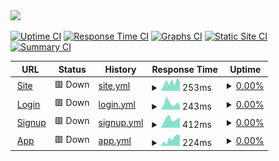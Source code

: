 <img src="https://assets.strike.financial/banner.png" width="30%"/>

[![Uptime CI](https://github.com/StrikeFinancial/status/workflows/Uptime%20CI/badge.svg)](https://github.com/StrikeFinancial/status/actions?query=workflow%3A%22Uptime+CI%22)
[![Response Time CI](https://github.com/StrikeFinancial/status/workflows/Response%20Time%20CI/badge.svg)](https://github.com/StrikeFinancial/status/actions?query=workflow%3A%22Response+Time+CI%22)
[![Graphs CI](https://github.com/StrikeFinancial/status/workflows/Graphs%20CI/badge.svg)](https://github.com/StrikeFinancial/status/actions?query=workflow%3A%22Graphs+CI%22)
[![Static Site CI](https://github.com/StrikeFinancial/status/workflows/Static%20Site%20CI/badge.svg)](https://github.com/StrikeFinancial/status/actions?query=workflow%3A%22Static+Site+CI%22)
[![Summary CI](https://github.com/StrikeFinancial/status/workflows/Summary%20CI/badge.svg)](https://github.com/StrikeFinancial/status/actions?query=workflow%3A%22Summary+CI%22)

<!--start: status pages-->
<!-- This summary is generated by Upptime (https://github.com/upptime/upptime) -->
<!-- Do not edit this manually, your changes will be overwritten -->
<!-- prettier-ignore -->
| URL | Status | History | Response Time | Uptime |
| --- | ------ | ------- | ------------- | ------ |
| <img alt="" src="https://icons.duckduckgo.com/ip3/strike.financial.ico" height="13"> [Site](https://strike.financial) | 🟥 Down | [site.yml](https://github.com/StrikeFinancial/status/commits/HEAD/history/site.yml) | <details><summary><img alt="Response time graph" src="./graphs/site/response-time-week.png" height="20"> 253ms</summary><br><a href="https://status.strike.financial/history/site"><img alt="Response time 309" src="https://img.shields.io/endpoint?url=https%3A%2F%2Fraw.githubusercontent.com%2FStrikeFinancial%2Fstatus%2FHEAD%2Fapi%2Fsite%2Fresponse-time.json"></a><br><a href="https://status.strike.financial/history/site"><img alt="24-hour response time 251" src="https://img.shields.io/endpoint?url=https%3A%2F%2Fraw.githubusercontent.com%2FStrikeFinancial%2Fstatus%2FHEAD%2Fapi%2Fsite%2Fresponse-time-day.json"></a><br><a href="https://status.strike.financial/history/site"><img alt="7-day response time 253" src="https://img.shields.io/endpoint?url=https%3A%2F%2Fraw.githubusercontent.com%2FStrikeFinancial%2Fstatus%2FHEAD%2Fapi%2Fsite%2Fresponse-time-week.json"></a><br><a href="https://status.strike.financial/history/site"><img alt="30-day response time 299" src="https://img.shields.io/endpoint?url=https%3A%2F%2Fraw.githubusercontent.com%2FStrikeFinancial%2Fstatus%2FHEAD%2Fapi%2Fsite%2Fresponse-time-month.json"></a><br><a href="https://status.strike.financial/history/site"><img alt="1-year response time 309" src="https://img.shields.io/endpoint?url=https%3A%2F%2Fraw.githubusercontent.com%2FStrikeFinancial%2Fstatus%2FHEAD%2Fapi%2Fsite%2Fresponse-time-year.json"></a></details> | <details><summary><a href="https://status.strike.financial/history/site">0.00%</a></summary><a href="https://status.strike.financial/history/site"><img alt="All-time uptime 0.00%" src="https://img.shields.io/endpoint?url=https%3A%2F%2Fraw.githubusercontent.com%2FStrikeFinancial%2Fstatus%2FHEAD%2Fapi%2Fsite%2Fuptime.json"></a><br><a href="https://status.strike.financial/history/site"><img alt="24-hour uptime 0.00%" src="https://img.shields.io/endpoint?url=https%3A%2F%2Fraw.githubusercontent.com%2FStrikeFinancial%2Fstatus%2FHEAD%2Fapi%2Fsite%2Fuptime-day.json"></a><br><a href="https://status.strike.financial/history/site"><img alt="7-day uptime 0.00%" src="https://img.shields.io/endpoint?url=https%3A%2F%2Fraw.githubusercontent.com%2FStrikeFinancial%2Fstatus%2FHEAD%2Fapi%2Fsite%2Fuptime-week.json"></a><br><a href="https://status.strike.financial/history/site"><img alt="30-day uptime 0.00%" src="https://img.shields.io/endpoint?url=https%3A%2F%2Fraw.githubusercontent.com%2FStrikeFinancial%2Fstatus%2FHEAD%2Fapi%2Fsite%2Fuptime-month.json"></a><br><a href="https://status.strike.financial/history/site"><img alt="1-year uptime 0.00%" src="https://img.shields.io/endpoint?url=https%3A%2F%2Fraw.githubusercontent.com%2FStrikeFinancial%2Fstatus%2FHEAD%2Fapi%2Fsite%2Fuptime-year.json"></a></details>
| <img alt="" src="https://icons.duckduckgo.com/ip3/login.strike.financial.ico" height="13"> [Login](https://login.strike.financial) | 🟥 Down | [login.yml](https://github.com/StrikeFinancial/status/commits/HEAD/history/login.yml) | <details><summary><img alt="Response time graph" src="./graphs/login/response-time-week.png" height="20"> 243ms</summary><br><a href="https://status.strike.financial/history/login"><img alt="Response time 301" src="https://img.shields.io/endpoint?url=https%3A%2F%2Fraw.githubusercontent.com%2FStrikeFinancial%2Fstatus%2FHEAD%2Fapi%2Flogin%2Fresponse-time.json"></a><br><a href="https://status.strike.financial/history/login"><img alt="24-hour response time 323" src="https://img.shields.io/endpoint?url=https%3A%2F%2Fraw.githubusercontent.com%2FStrikeFinancial%2Fstatus%2FHEAD%2Fapi%2Flogin%2Fresponse-time-day.json"></a><br><a href="https://status.strike.financial/history/login"><img alt="7-day response time 243" src="https://img.shields.io/endpoint?url=https%3A%2F%2Fraw.githubusercontent.com%2FStrikeFinancial%2Fstatus%2FHEAD%2Fapi%2Flogin%2Fresponse-time-week.json"></a><br><a href="https://status.strike.financial/history/login"><img alt="30-day response time 267" src="https://img.shields.io/endpoint?url=https%3A%2F%2Fraw.githubusercontent.com%2FStrikeFinancial%2Fstatus%2FHEAD%2Fapi%2Flogin%2Fresponse-time-month.json"></a><br><a href="https://status.strike.financial/history/login"><img alt="1-year response time 301" src="https://img.shields.io/endpoint?url=https%3A%2F%2Fraw.githubusercontent.com%2FStrikeFinancial%2Fstatus%2FHEAD%2Fapi%2Flogin%2Fresponse-time-year.json"></a></details> | <details><summary><a href="https://status.strike.financial/history/login">0.00%</a></summary><a href="https://status.strike.financial/history/login"><img alt="All-time uptime 0.00%" src="https://img.shields.io/endpoint?url=https%3A%2F%2Fraw.githubusercontent.com%2FStrikeFinancial%2Fstatus%2FHEAD%2Fapi%2Flogin%2Fuptime.json"></a><br><a href="https://status.strike.financial/history/login"><img alt="24-hour uptime 0.00%" src="https://img.shields.io/endpoint?url=https%3A%2F%2Fraw.githubusercontent.com%2FStrikeFinancial%2Fstatus%2FHEAD%2Fapi%2Flogin%2Fuptime-day.json"></a><br><a href="https://status.strike.financial/history/login"><img alt="7-day uptime 0.00%" src="https://img.shields.io/endpoint?url=https%3A%2F%2Fraw.githubusercontent.com%2FStrikeFinancial%2Fstatus%2FHEAD%2Fapi%2Flogin%2Fuptime-week.json"></a><br><a href="https://status.strike.financial/history/login"><img alt="30-day uptime 0.00%" src="https://img.shields.io/endpoint?url=https%3A%2F%2Fraw.githubusercontent.com%2FStrikeFinancial%2Fstatus%2FHEAD%2Fapi%2Flogin%2Fuptime-month.json"></a><br><a href="https://status.strike.financial/history/login"><img alt="1-year uptime 0.00%" src="https://img.shields.io/endpoint?url=https%3A%2F%2Fraw.githubusercontent.com%2FStrikeFinancial%2Fstatus%2FHEAD%2Fapi%2Flogin%2Fuptime-year.json"></a></details>
| <img alt="" src="https://icons.duckduckgo.com/ip3/signup.strike.financial.ico" height="13"> [Signup](https://signup.strike.financial) | 🟥 Down | [signup.yml](https://github.com/StrikeFinancial/status/commits/HEAD/history/signup.yml) | <details><summary><img alt="Response time graph" src="./graphs/signup/response-time-week.png" height="20"> 412ms</summary><br><a href="https://status.strike.financial/history/signup"><img alt="Response time 269" src="https://img.shields.io/endpoint?url=https%3A%2F%2Fraw.githubusercontent.com%2FStrikeFinancial%2Fstatus%2FHEAD%2Fapi%2Fsignup%2Fresponse-time.json"></a><br><a href="https://status.strike.financial/history/signup"><img alt="24-hour response time 911" src="https://img.shields.io/endpoint?url=https%3A%2F%2Fraw.githubusercontent.com%2FStrikeFinancial%2Fstatus%2FHEAD%2Fapi%2Fsignup%2Fresponse-time-day.json"></a><br><a href="https://status.strike.financial/history/signup"><img alt="7-day response time 412" src="https://img.shields.io/endpoint?url=https%3A%2F%2Fraw.githubusercontent.com%2FStrikeFinancial%2Fstatus%2FHEAD%2Fapi%2Fsignup%2Fresponse-time-week.json"></a><br><a href="https://status.strike.financial/history/signup"><img alt="30-day response time 259" src="https://img.shields.io/endpoint?url=https%3A%2F%2Fraw.githubusercontent.com%2FStrikeFinancial%2Fstatus%2FHEAD%2Fapi%2Fsignup%2Fresponse-time-month.json"></a><br><a href="https://status.strike.financial/history/signup"><img alt="1-year response time 269" src="https://img.shields.io/endpoint?url=https%3A%2F%2Fraw.githubusercontent.com%2FStrikeFinancial%2Fstatus%2FHEAD%2Fapi%2Fsignup%2Fresponse-time-year.json"></a></details> | <details><summary><a href="https://status.strike.financial/history/signup">0.00%</a></summary><a href="https://status.strike.financial/history/signup"><img alt="All-time uptime 0.00%" src="https://img.shields.io/endpoint?url=https%3A%2F%2Fraw.githubusercontent.com%2FStrikeFinancial%2Fstatus%2FHEAD%2Fapi%2Fsignup%2Fuptime.json"></a><br><a href="https://status.strike.financial/history/signup"><img alt="24-hour uptime 0.00%" src="https://img.shields.io/endpoint?url=https%3A%2F%2Fraw.githubusercontent.com%2FStrikeFinancial%2Fstatus%2FHEAD%2Fapi%2Fsignup%2Fuptime-day.json"></a><br><a href="https://status.strike.financial/history/signup"><img alt="7-day uptime 0.00%" src="https://img.shields.io/endpoint?url=https%3A%2F%2Fraw.githubusercontent.com%2FStrikeFinancial%2Fstatus%2FHEAD%2Fapi%2Fsignup%2Fuptime-week.json"></a><br><a href="https://status.strike.financial/history/signup"><img alt="30-day uptime 0.00%" src="https://img.shields.io/endpoint?url=https%3A%2F%2Fraw.githubusercontent.com%2FStrikeFinancial%2Fstatus%2FHEAD%2Fapi%2Fsignup%2Fuptime-month.json"></a><br><a href="https://status.strike.financial/history/signup"><img alt="1-year uptime 0.00%" src="https://img.shields.io/endpoint?url=https%3A%2F%2Fraw.githubusercontent.com%2FStrikeFinancial%2Fstatus%2FHEAD%2Fapi%2Fsignup%2Fuptime-year.json"></a></details>
| <img alt="" src="https://icons.duckduckgo.com/ip3/app.strike.financial.ico" height="13"> [App](https://app.strike.financial) | 🟥 Down | [app.yml](https://github.com/StrikeFinancial/status/commits/HEAD/history/app.yml) | <details><summary><img alt="Response time graph" src="./graphs/app/response-time-week.png" height="20"> 224ms</summary><br><a href="https://status.strike.financial/history/app"><img alt="Response time 223" src="https://img.shields.io/endpoint?url=https%3A%2F%2Fraw.githubusercontent.com%2FStrikeFinancial%2Fstatus%2FHEAD%2Fapi%2Fapp%2Fresponse-time.json"></a><br><a href="https://status.strike.financial/history/app"><img alt="24-hour response time 91" src="https://img.shields.io/endpoint?url=https%3A%2F%2Fraw.githubusercontent.com%2FStrikeFinancial%2Fstatus%2FHEAD%2Fapi%2Fapp%2Fresponse-time-day.json"></a><br><a href="https://status.strike.financial/history/app"><img alt="7-day response time 224" src="https://img.shields.io/endpoint?url=https%3A%2F%2Fraw.githubusercontent.com%2FStrikeFinancial%2Fstatus%2FHEAD%2Fapi%2Fapp%2Fresponse-time-week.json"></a><br><a href="https://status.strike.financial/history/app"><img alt="30-day response time 244" src="https://img.shields.io/endpoint?url=https%3A%2F%2Fraw.githubusercontent.com%2FStrikeFinancial%2Fstatus%2FHEAD%2Fapi%2Fapp%2Fresponse-time-month.json"></a><br><a href="https://status.strike.financial/history/app"><img alt="1-year response time 223" src="https://img.shields.io/endpoint?url=https%3A%2F%2Fraw.githubusercontent.com%2FStrikeFinancial%2Fstatus%2FHEAD%2Fapi%2Fapp%2Fresponse-time-year.json"></a></details> | <details><summary><a href="https://status.strike.financial/history/app">0.00%</a></summary><a href="https://status.strike.financial/history/app"><img alt="All-time uptime 0.00%" src="https://img.shields.io/endpoint?url=https%3A%2F%2Fraw.githubusercontent.com%2FStrikeFinancial%2Fstatus%2FHEAD%2Fapi%2Fapp%2Fuptime.json"></a><br><a href="https://status.strike.financial/history/app"><img alt="24-hour uptime 0.00%" src="https://img.shields.io/endpoint?url=https%3A%2F%2Fraw.githubusercontent.com%2FStrikeFinancial%2Fstatus%2FHEAD%2Fapi%2Fapp%2Fuptime-day.json"></a><br><a href="https://status.strike.financial/history/app"><img alt="7-day uptime 0.00%" src="https://img.shields.io/endpoint?url=https%3A%2F%2Fraw.githubusercontent.com%2FStrikeFinancial%2Fstatus%2FHEAD%2Fapi%2Fapp%2Fuptime-week.json"></a><br><a href="https://status.strike.financial/history/app"><img alt="30-day uptime 0.00%" src="https://img.shields.io/endpoint?url=https%3A%2F%2Fraw.githubusercontent.com%2FStrikeFinancial%2Fstatus%2FHEAD%2Fapi%2Fapp%2Fuptime-month.json"></a><br><a href="https://status.strike.financial/history/app"><img alt="1-year uptime 0.00%" src="https://img.shields.io/endpoint?url=https%3A%2F%2Fraw.githubusercontent.com%2FStrikeFinancial%2Fstatus%2FHEAD%2Fapi%2Fapp%2Fuptime-year.json"></a></details>

<!--end: status pages-->
